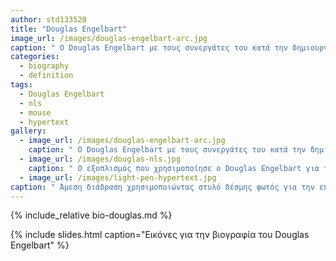 ```yaml
---
author: std133520
title: "Douglas Engelbart"
image_url: /images/douglas-engelbart-arc.jpg
caption: " O Douglas Engelbart με τους συνεργάτες του κατά την δημιουργία του NLS (oN-Line System) ένα συνεργατικό σύστημα δικτυακά συνδεδεμένων υπολογιστών."
categories:
  - biography
  - definition
tags:
  - Douglas Engelbart
  - nls
  - mouse
  - hypertext
gallery:
  - image_url: /images/douglas-engelbart-arc.jpg
    caption: " O Douglas Engelbart με τους συνεργάτες του κατά την δημιουργία του NLS (oN-Line System) ένα συνεργατικό σύστημα δικτυακά συνδεδεμένων υπολογιστών "
  - image_url: /images/douglas-nls.jpg
    caption: " Ο εξοπλισμός που χρησιμοποίησε ο Douglas Engelbart για την διάδραση με το σύστημα NLS κατά την ηλεκτρονική τηλεδιάσκεψη το 1968 γνωστή ως the ‘Mother of All Demos’."
  - image_url: /images/light-pen-hypertext.jpg
caption: " Άμεση διάδραση χρησιμοποιώντας στυλό δέσμης φωτός για την επεξεργασία υπερκειμένου σε κονσόλα, Brown University 1969"
---
```


{% include_relative bio-douglas.md %}

{% include slides.html caption="Εικόνες για την βιογραφία του Douglas Engelbart" %}
